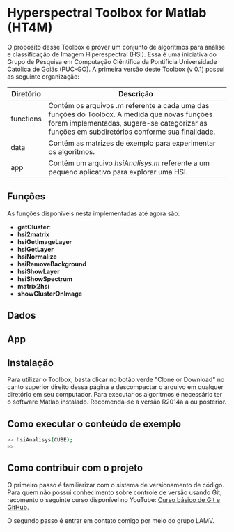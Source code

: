 # Hyperspectral Toolbox for Matlab (HT4M)

O propósito desse Toolbox é prover um conjunto de algoritmos para análise e classificação de Imagem Hiperespectral (HSI).  Essa é uma iniciativa do Grupo de Pesquisa em Computação Ciêntifica da Pontifícia Universidade Católica de Goiás (PUC-GO).
A primeira versão deste Toolbox (v 0.1) possui as seguinte organização:

| Diretório | Descrição |
| ------ | ------ |
| functions | Contém os arquivos .m referente a cada uma das funções do Toolbox. A medida que novas funções forem implementadas, sugere-se categorizar as funções em subdiretórios conforme sua finalidade.  |
| data | Contém as matrizes de exemplo para experimentar os algoritmos. |
| app | Contém um arquivo _hsiAnalisys.m_ referente a um pequeno aplicativo para explorar uma HSI. |

## Funções

As funções disponíveis nesta implementadas até agora são:
- **getCluster**: 
- **hsi2matrix**
- **hsiGetImageLayer**
- **hsiGetLayer**
- **hsiNormalize**
- **hsiRemoveBackground**
- **hsiShowLayer**
- **hsiShowSpectrum**
- **matrix2hsi**
- **showClusterOnImage**

## Dados

## App



## Instalação

Para utilizar o Toolbox, basta clicar no botão verde "Clone or Download" no canto superior direito dessa página e descompactar o arquivo em qualquer diretório em seu computador. Para executar os algoritmos é necessário ter o software Matlab instalado. Recomenda-se a versão R2014a a ou posterior.

## Como executar o conteúdo de exemplo

```sh
>> hsiAnalisys(CUBE);
>>
```

## Como contribuir com o projeto
O primeiro passo é familiarizar com o sistema de versionamento de código. Para quem não possui conhecimento sobre controle de versão usando Git, recomento o seguinte curso disponível no YouTube: [Curso básico de Git e GitHub](https://www.youtube.com/watch?v=f60coDuMX4s&list=PL_J0pcBTAsJ4dtHza_UvebrK1yNX7HNx0).

O segundo passo é entrar em contato comigo por meio do grupo LAMV.


